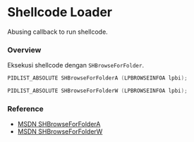 # Shellcode Loader

Abusing callback to run shellcode.

### Overview

Eksekusi shellcode dengan `SHBrowseForFolder`.

```c++
PIDLIST_ABSOLUTE SHBrowseForFolderA (LPBROWSEINFOA lpbi);

PIDLIST_ABSOLUTE SHBrowseForFolderW (LPBROWSEINFOA lpbi);
```

### Reference 

- [MSDN SHBrowseForFolderA](https://docs.microsoft.com/en-us/windows/win32/api/shlobj_core/nf-shlobj_core-shbrowseforfoldera)
- [MSDN SHBrowseForFolderW](https://docs.microsoft.com/en-us/windows/win32/api/shlobj_core/nf-shlobj_core-shbrowseforfolderw)
